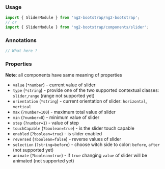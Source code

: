 ### Usage
```typescript
import { SliderModule } from 'ng2-bootstrap/ng2-bootstrap';
// or
import { SliderModule } from 'ng2-bootstrap/components/slider';
```

### Annotations
```typescript
// What here ?
```

### Properties
**Note**: all components have same meaning of properties
  - `value` (`*number`) - current value of slider
  - `type` (`*string`) - provide one of the two supported contextual classes:
  `slider`,`range`  (range not supported yet)
  - `orientation` (`*string`) - current orientation of slider: `horizontal`, `vertical`
  - `max` (`?number=100`) - maximum total value of slider
  - `min` (`?number=0`) - minimum value of slider
  - `step` (`?number=1`) - value of step
  - `touchCapable` (`?boolean=true`) - is the slider touch capable
  - `enabled` (`?boolean=true`) - is slider enabled
  - `reversed` (`?boolean=false`) - reverse values of slider
  - `selection` (`?string=before`) - choose witch side to color: `before`, `after` (not supported yet)
  - `animate` (`?boolean=true`) - if `true` changing `value` of slider will be animated (not supported yet)
